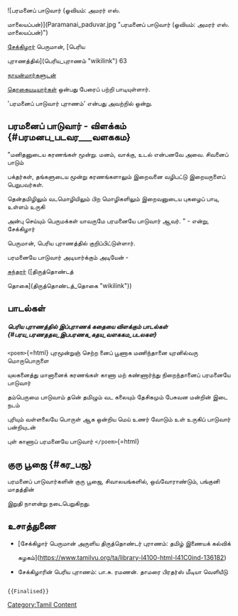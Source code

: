 ![பரமனைப் பாடுவார் (ஓவியம்: அமரர் எஸ்.
மாலையப்பன்)](Paramanai_paduvar.jpg "பரமனைப் பாடுவார் (ஓவியம்: அமரர் எஸ். மாலையப்பன்)")
[சேக்கிழார்](சேக்கிழார் "wikilink") பெருமான், [பெரிய
புராணத்தில்](பெரிய_புராணம் "wikilink") 63
[நாயன்மார்களுடன்](நாயன்மார்கள் "wikilink")
[தொகையடியார்கள்](தொகையடியார்கள் "wikilink") ஒன்பது பேரைப் பற்றி பாடியுள்ளார்.
'பரமனைப் பாடுவார் புராணம்\' என்பது அவற்றில் ஒன்று.

## பரமனைப் பாடுவார் - விளக்கம் {#பரமனப_படவர___வளககம}

\"மனிதனுடைய கரணங்கள் மூன்று. மனம், வாக்கு, உடல் என்பனவே அவை. சிவனைப் பாடும்
பக்தர்கள், தங்களுடைய மூன்று கரணங்களாலும் இறைவனை வழிபட்டு இறையருளைப் பெறுபவர்கள்.

தென்தமிழிலும் வடமொழியிலும் பிற மொழிகளிலும் இறைவனுடைய புகழைப் பாடி, உள்ளம் உருகி
அன்பு செய்யும் பெருமக்கள் யாவருமே பரமனையே பாடுவார் ஆவர். \" - என்று, சேக்கிழார்
பெருமான், பெரிய புராணத்தில் குறிப்பிட்டுள்ளார்.

பரமனையே பாடுவார் அடியார்க்கும் அடியேன் -
[சுந்தரர்](சுந்தரமூர்த்தி_நாயனார் "wikilink") ([திருத்தொண்டத்
தொகை](திருத்தொண்டத்_தொகை "wikilink"))

## பாடல்கள்

##### பெரிய புராணத்தில் இப்புராணக் கதையை விளக்கும் பாடல்கள் {#பரய_பரணததல_இபபரணக_கதய_வளககம_படலகள}

`<poem>`{=html} புரமூன்றுஞ் செற்ற னைப் பூணாக மணிந்தானை யுரனில்வரு மொருபொருளை
யுலகனைத்து மானானைக் கரணங்கள் காணா மற் கண்ணார்ந்து நிறைந்தானைப் பரமனையே பாடுவார்
தம்பெருமை பாடுவாம் தனெ் தமிழும் வட கலையும் தேசிகமும் பேசுவன மன்றின் இடை நடம்
புரியும் வள்ளலையே பொருள் ஆக ஒன்றிய மெய் உணர் வோடும் உள் உருகிப் பாடுவார் பன்றியுடன்
புள் காணாப் பரமனையே பாடுவார் `</poem>`{=html}

## குரு பூஜை {#கர_பஜ}

பரமனைப் பாடுவார்களின் குரு பூஜை, சிவாலயங்களில், ஒவ்வோராண்டும், பங்குனி மாதத்தின்
இறுதி நாளன்று நடைபெறுகிறது.

## உசாத்துணை

-   [சேக்கிழார் பெருமான் அருளிய திருத்தொண்டர் புராணம்: தமிழ் இணையக் கல்விக்
    கழகம்](https://www.tamilvu.org/ta/library-l4100-html-l41C0ind-136182)
-   சேக்கிழாரின் பெரிய புராணம்: பா.சு. ரமணன். தாமரை பிரதர்ஸ் மீடியா வெளியீடு

```{=mediawiki}
{{Finalised}}
```
[Category:Tamil Content](Category:Tamil_Content "wikilink")

